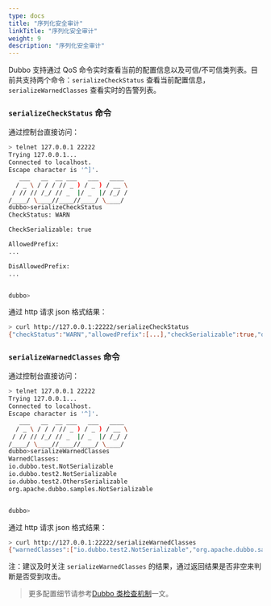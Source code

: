 ```yaml
---
type: docs
title: "序列化安全审计"
linkTitle: "序列化安全审计"
weight: 9
description: "序列化安全审计"
---
```


Dubbo 支持通过 QoS 命令实时查看当前的配置信息以及可信/不可信类列表。目前共支持两个命令：`serializeCheckStatus` 查看当前配置信息，`serializeWarnedClasses` 查看实时的告警列表。

### `serializeCheckStatus` 命令

通过控制台直接访问：
```bash
> telnet 127.0.0.1 22222
Trying 127.0.0.1...
Connected to localhost.
Escape character is '^]'.
   ___   __  __ ___   ___   ____     
  / _ \ / / / // _ ) / _ ) / __ \  
 / // // /_/ // _  |/ _  |/ /_/ /    
/____/ \____//____//____/ \____/   
dubbo>serializeCheckStatus
CheckStatus: WARN

CheckSerializable: true

AllowedPrefix:
...

DisAllowedPrefix:
...


dubbo>
```

通过 http 请求 json 格式结果：
```bash
> curl http://127.0.0.1:22222/serializeCheckStatus      
{"checkStatus":"WARN","allowedPrefix":[...],"checkSerializable":true,"disAllowedPrefix":[...]}
```

### `serializeWarnedClasses` 命令

通过控制台直接访问：
```bash
> telnet 127.0.0.1 22222                          
Trying 127.0.0.1...
Connected to localhost.
Escape character is '^]'.
   ___   __  __ ___   ___   ____     
  / _ \ / / / // _ ) / _ ) / __ \  
 / // // /_/ // _  |/ _  |/ /_/ /    
/____/ \____//____//____/ \____/   
dubbo>serializeWarnedClasses
WarnedClasses: 
io.dubbo.test.NotSerializable
io.dubbo.test2.NotSerializable
io.dubbo.test2.OthersSerializable
org.apache.dubbo.samples.NotSerializable


dubbo>
```

通过 http 请求 json 格式结果：
```bash
> curl http://127.0.0.1:22222/serializeWarnedClasses
{"warnedClasses":["io.dubbo.test2.NotSerializable","org.apache.dubbo.samples.NotSerializable","io.dubbo.test.NotSerializable","io.dubbo.test2.OthersSerializable"]}
```

注：建议及时关注 `serializeWarnedClasses` 的结果，通过返回结果是否非空来判断是否受到攻击。

> 更多配置细节请参考[Dubbo 类检查机制](/zh-cn/docs3-v2/java-sdk/advanced-features-and-usage/security/class-check/)一文。